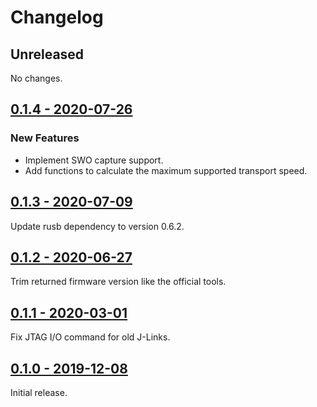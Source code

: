 # Changelog

## Unreleased

No changes.

## [0.1.4 - 2020-07-26](https://github.com/jonas-schievink/jaylink/releases/tag/v0.1.4)

### New Features

- Implement SWO capture support.
- Add functions to calculate the maximum supported transport speed.

## [0.1.3 - 2020-07-09](https://github.com/jonas-schievink/jaylink/releases/tag/v0.1.3)

Update rusb dependency to version 0.6.2.

## [0.1.2 - 2020-06-27](https://github.com/jonas-schievink/jaylink/releases/tag/v0.1.2)

Trim returned firmware version like the official tools.

## [0.1.1 - 2020-03-01](https://github.com/jonas-schievink/jaylink/releases/tag/v0.1.1)

Fix JTAG I/O command for old J-Links.

## [0.1.0 - 2019-12-08](https://github.com/jonas-schievink/jaylink/releases/tag/v0.1.0)

Initial release.
